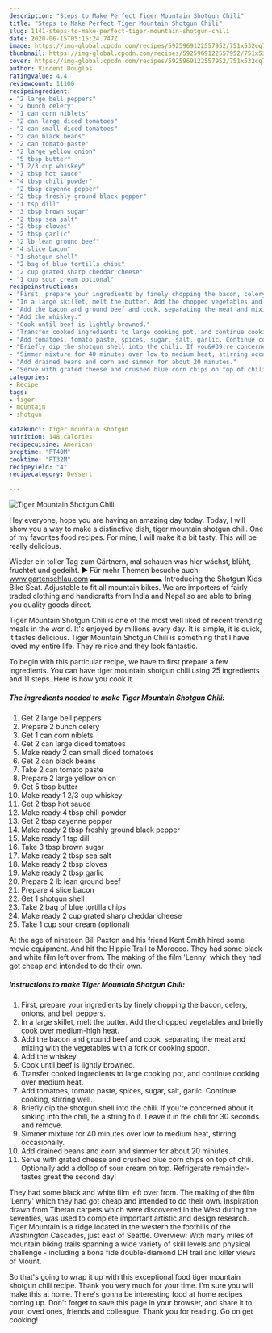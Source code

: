 ```yaml
---
description: "Steps to Make Perfect Tiger Mountain Shotgun Chili"
title: "Steps to Make Perfect Tiger Mountain Shotgun Chili"
slug: 1141-steps-to-make-perfect-tiger-mountain-shotgun-chili
date: 2020-06-15T05:15:24.747Z
image: https://img-global.cpcdn.com/recipes/5925969122557952/751x532cq70/tiger-mountain-shotgun-chili-recipe-main-photo.jpg
thumbnail: https://img-global.cpcdn.com/recipes/5925969122557952/751x532cq70/tiger-mountain-shotgun-chili-recipe-main-photo.jpg
cover: https://img-global.cpcdn.com/recipes/5925969122557952/751x532cq70/tiger-mountain-shotgun-chili-recipe-main-photo.jpg
author: Vincent Douglas
ratingvalue: 4.4
reviewcount: 11100
recipeingredient:
- "2 large bell peppers"
- "2 bunch celery"
- "1 can corn niblets"
- "2 can large diced tomatoes"
- "2 can small diced tomatoes"
- "2 can black beans"
- "2 can tomato paste"
- "2 large yellow onion"
- "5 tbsp butter"
- "1 2/3 cup whiskey"
- "2 tbsp hot sauce"
- "4 tbsp chili powder"
- "2 tbsp cayenne pepper"
- "2 tbsp freshly ground black pepper"
- "1 tsp dill"
- "3 tbsp brown sugar"
- "2 tbsp sea salt"
- "2 tbsp cloves"
- "2 tbsp garlic"
- "2 lb lean ground beef"
- "4 slice bacon"
- "1 shotgun shell"
- "2 bag of blue tortilla chips"
- "2 cup grated sharp cheddar cheese"
- "1 cup sour cream optional"
recipeinstructions:
- "First, prepare your ingredients by finely chopping the bacon, celery, onions, and bell peppers."
- "In a large skillet, melt the butter. Add the chopped vegetables and briefly cook over medium-high heat."
- "Add the bacon and ground beef and cook, separating the meat and mixing with the vegetables with a fork or cooking spoon."
- "Add the whiskey."
- "Cook until beef is lightly browned."
- "Transfer cooked ingredients to large cooking pot, and continue cooking over medium heat."
- "Add tomatoes, tomato paste, spices, sugar, salt, garlic. Continue cooking, stirring well."
- "Briefly dip the shotgun shell into the chili. If you&#39;re concerned about it sinking into the chili, tie a string to it. Leave it in the chili for 30 seconds and remove."
- "Simmer mixture for 40 minutes over low to medium heat, stirring occasionally."
- "Add drained beans and corn and simmer for about 20 minutes."
- "Serve with grated cheese and crushed blue corn chips on top of chili. Optionally add a dollop of sour cream on top. Refrigerate remainder-tastes great the second day!"
categories:
- Recipe
tags:
- tiger
- mountain
- shotgun

katakunci: tiger mountain shotgun 
nutrition: 148 calories
recipecuisine: American
preptime: "PT40M"
cooktime: "PT32M"
recipeyield: "4"
recipecategory: Dessert

---
```



![Tiger Mountain Shotgun Chili](https://img-global.cpcdn.com/recipes/5925969122557952/751x532cq70/tiger-mountain-shotgun-chili-recipe-main-photo.jpg)

Hey everyone, hope you are having an amazing day today. Today, I will show you a way to make a distinctive dish, tiger mountain shotgun chili. One of my favorites food recipes. For mine, I will make it a bit tasty. This will be really delicious.

Wieder ein toller Tag zum Gärtnern, mal schauen was hier wächst, blüht, fruchtet und gedeiht. ► Für mehr Themen besuche auch: www.gartenschlau.com ▬▬▬▬▬▬▬▬▬▬. Introducing the Shotgun Kids Bike Seat. Adjustable to fit all mountain bikes. We are importers of fairly traded clothing and handicrafts from India and Nepal so are able to bring you quality goods direct.

Tiger Mountain Shotgun Chili is one of the most well liked of recent trending meals in the world. It's enjoyed by millions every day. It is simple, it is quick, it tastes delicious. Tiger Mountain Shotgun Chili is something that I have loved my entire life. They're nice and they look fantastic.


To begin with this particular recipe, we have to first prepare a few ingredients. You can have tiger mountain shotgun chili using 25 ingredients and 11 steps. Here is how you cook it.

<!--inarticleads1-->

##### The ingredients needed to make Tiger Mountain Shotgun Chili:

1. Get 2 large bell peppers
1. Prepare 2 bunch celery
1. Get 1 can corn niblets
1. Get 2 can large diced tomatoes
1. Make ready 2 can small diced tomatoes
1. Get 2 can black beans
1. Take 2 can tomato paste
1. Prepare 2 large yellow onion
1. Get 5 tbsp butter
1. Make ready 1 2/3 cup whiskey
1. Get 2 tbsp hot sauce
1. Make ready 4 tbsp chili powder
1. Get 2 tbsp cayenne pepper
1. Make ready 2 tbsp freshly ground black pepper
1. Make ready 1 tsp dill
1. Take 3 tbsp brown sugar
1. Make ready 2 tbsp sea salt
1. Make ready 2 tbsp cloves
1. Make ready 2 tbsp garlic
1. Prepare 2 lb lean ground beef
1. Prepare 4 slice bacon
1. Get 1 shotgun shell
1. Take 2 bag of blue tortilla chips
1. Make ready 2 cup grated sharp cheddar cheese
1. Take 1 cup sour cream (optional)


At the age of nineteen Bill Paxton and his friend Kent Smith hired some movie equipment. And hit the Hippie Trail to Morocco. They had some black and white film left over from. The making of the film &#39;Lenny&#39; which they had got cheap and intended to do their own. 

<!--inarticleads2-->

##### Instructions to make Tiger Mountain Shotgun Chili:

1. First, prepare your ingredients by finely chopping the bacon, celery, onions, and bell peppers.
1. In a large skillet, melt the butter. Add the chopped vegetables and briefly cook over medium-high heat.
1. Add the bacon and ground beef and cook, separating the meat and mixing with the vegetables with a fork or cooking spoon.
1. Add the whiskey.
1. Cook until beef is lightly browned.
1. Transfer cooked ingredients to large cooking pot, and continue cooking over medium heat.
1. Add tomatoes, tomato paste, spices, sugar, salt, garlic. Continue cooking, stirring well.
1. Briefly dip the shotgun shell into the chili. If you&#39;re concerned about it sinking into the chili, tie a string to it. Leave it in the chili for 30 seconds and remove.
1. Simmer mixture for 40 minutes over low to medium heat, stirring occasionally.
1. Add drained beans and corn and simmer for about 20 minutes.
1. Serve with grated cheese and crushed blue corn chips on top of chili. Optionally add a dollop of sour cream on top. Refrigerate remainder-tastes great the second day!


They had some black and white film left over from. The making of the film &#39;Lenny&#39; which they had got cheap and intended to do their own. Inspiration drawn from Tibetan carpets which were discovered in the West during the seventies, was used to complete important artistic and design research. Tiger Mountain is a ridge located in the western the foothills of the Washington Cascades, just east of Seattle. Overview: With many miles of mountain biking trails spanning a wide variety of skill levels and physical challenge - including a bona fide double-diamond DH trail and killer views of Mount. 

So that's going to wrap it up with this exceptional food tiger mountain shotgun chili recipe. Thank you very much for your time. I'm sure you will make this at home. There's gonna be interesting food at home recipes coming up. Don't forget to save this page in your browser, and share it to your loved ones, friends and colleague. Thank you for reading. Go on get cooking!
